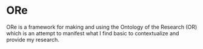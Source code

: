# ORe
ORe is a framework for making and using the Ontology of the Research (OR) which is an attempt to manifest what I find basic to contextualize and provide my research.
